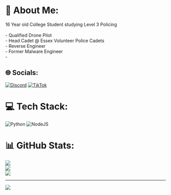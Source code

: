 # 💫 About Me:
16 Year old College Student studying Level 3 Policing<br><br>- Qualified Drone Pilot<br>- Head Cadet @ Essex Volunteer Police Cadets<br>- Reverse Engineer<br>- Former Malware Engineer<br>-

## 🌐 Socials:
[![Discord](https://img.shields.io/badge/Discord-%237289DA.svg?logo=discord&logoColor=white)](<https://discord.com/users/1205223430048321557>) [![TikTok](https://img.shields.io/badge/TikTok-%23000000.svg?logo=TikTok&logoColor=white)](https://tiktok.com/@harry.sfo) 

# 💻 Tech Stack:
![Python](https://img.shields.io/badge/python-3670A0?style=for-the-badge&logo=python&logoColor=ffdd54) ![NodeJS](https://img.shields.io/badge/node.js-6DA55F?style=for-the-badge&logo=node.js&logoColor=white)
# 📊 GitHub Stats:
![](https://github-readme-stats.vercel.app/api?username=harrysfo&theme=dark&hide_border=false&include_all_commits=false&count_private=false)<br/>
![](https://github-readme-streak-stats.herokuapp.com/?user=harrysfo&theme=dark&hide_border=false)<br/>
![](https://github-readme-stats.vercel.app/api/top-langs/?username=harrysfo&theme=dark&hide_border=false&include_all_commits=false&count_private=false&layout=compact)

---
![](https://komarev.com/ghpvc/?username=harrysfo)
